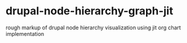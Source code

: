 drupal-node-hierarchy-graph-jit
===============================

rough markup of drupal node hierarchy visualization using jit org chart implementation
